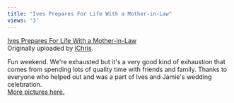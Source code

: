 ```yaml
---
title: "Ives Prepares For Life With a Mother-in-Law"
views: '3'
---
```

<p><a href="https://www.flickr.com/photos/lemon/1765136/" title="photo sharing"><img src="https://www.flickr.com/photos/1765136_aa59bd8846_m.jpg" alt="" /></a><br />
<a href="https://www.flickr.com/photos/lemon/1765136/">Ives Prepares For Life With a Mother-in-Law</a><br />
Originally uploaded by <a href="https://www.flickr.com/people/lemon/">iChris</a>.</p>
<p>Fun weekend.  We're exhausted but it's a very good kind of exhaustion that comes from spending lots of quality time with friends and family.  Thanks to everyone who helped out and was a part of Ives and Jamie's wedding celebration.<br />
<a href="https://www.flickr.com/groups/jamieandives/">More pictures here.</a></p>
